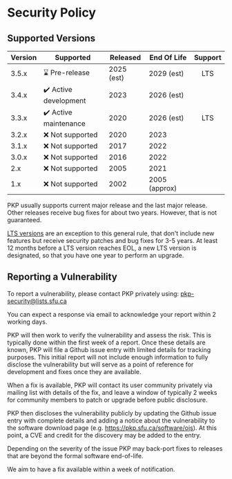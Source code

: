 # Security Policy

## Supported Versions

| Version | Supported                                             | Released      | End Of Life   | Support |
| ------- | ----------------------------------------------------- | ------------- | ------------- | :-----: |
| 3.5.x   | :hourglass:        Pre-release                        | 2025 (est)    | 2029 (est)    | LTS     |
| 3.4.x   | :heavy_check_mark: Active development                 | 2023          | 2026 (est)    |         |
| 3.3.x   | :heavy_check_mark: Active maintenance                 | 2020          | 2026 (est)    | LTS     |
| 3.2.x   | :x: Not supported                                     | 2020          | 2023          |         |
| 3.1.x   | :x: Not supported                                     | 2017          | 2022          |         |
| 3.0.x   | :x: Not supported                                     | 2016          | 2022          |         |
| 2.x     | :x: Not supported                                     | 2005          | 2021          |         |
| 1.x     | :x: Not supported                                     | 2002          | 2005 (approx) |         |

PKP usually supports current major release and the last major release.
Other releases receive bug fixes for about two years. However, that is not guaranteed.

[LTS versions](https://pkp.sfu.ca/2022/02/15/pkp-announces-long-term-support-lts-software-releases/) are an exception to this general rule, that don't include new features but receive security patches and bug fixes for 3-5 years.
At least 12 months before a LTS version reaches EOL, a new LTS version is designated, so that you have one year to perform an upgrade.


## Reporting a Vulnerability

To report a vulnerability, please contact PKP privately using: pkp-security@lists.sfu.ca

You can expect a response via email to acknowledge your report within 2 working days.

PKP will then work to verify the vulnerability and assess the risk. This is typically done within the first week of a report. Once these details are known, PKP will file a Github issue entry with limited details for tracking purposes. This initial report will not include enough information to fully disclose the vulnerability but will serve as a point of reference for development and fixes once they are available.

When a fix is available, PKP will contact its user community privately via mailing list with details of the fix, and leave a window of typically 2 weeks for community members to patch or upgrade before public disclosure.

PKP then discloses the vulnerability publicly by updating the Github issue entry with complete details and adding a notice about the vulnerability to the software download page (e.g. https://pkp.sfu.ca/software/ojs). At this point, a CVE and credit for the discovery may be added to the entry.

Depending on the severity of the issue PKP may back-port fixes to releases that are beyond the formal software end-of-life.

We aim to have a fix available within a week of notification.
